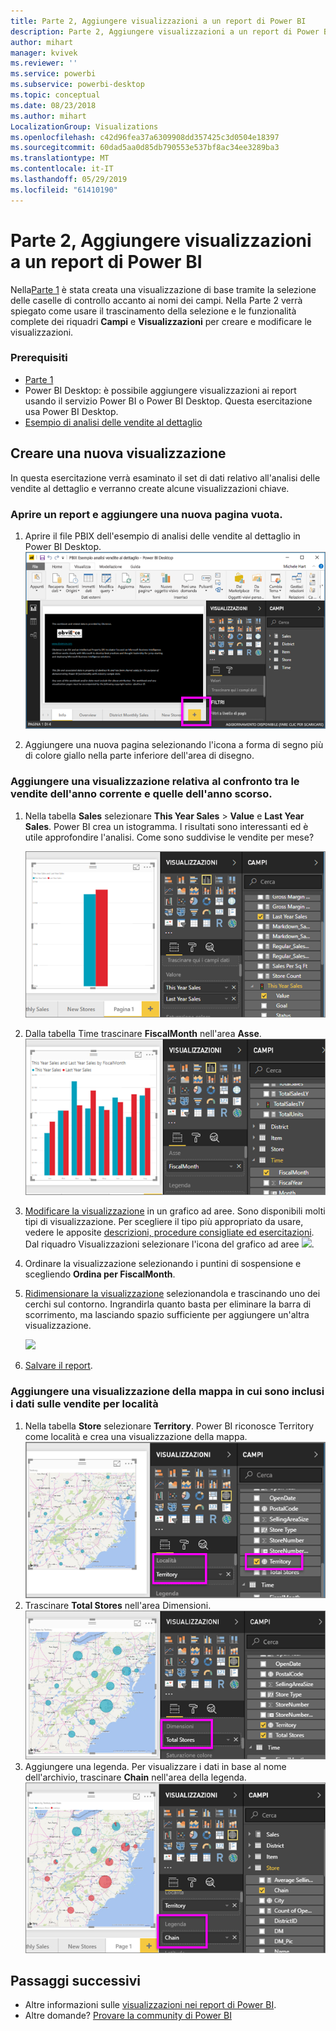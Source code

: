 ```yaml
---
title: Parte 2, Aggiungere visualizzazioni a un report di Power BI
description: Parte 2, Aggiungere visualizzazioni a un report di Power BI
author: mihart
manager: kvivek
ms.reviewer: ''
ms.service: powerbi
ms.subservice: powerbi-desktop
ms.topic: conceptual
ms.date: 08/23/2018
ms.author: mihart
LocalizationGroup: Visualizations
ms.openlocfilehash: c42d96fea37a6309908dd357425c3d0504e18397
ms.sourcegitcommit: 60dad5aa0d85db790553e537bf8ac34ee3289ba3
ms.translationtype: MT
ms.contentlocale: it-IT
ms.lasthandoff: 05/29/2019
ms.locfileid: "61410190"
---
```

# <a name="part-2-add-visualizations-to-a-power-bi-report"></a>Parte 2, Aggiungere visualizzazioni a un report di Power BI
Nella[Parte 1](power-bi-report-add-visualizations-ii.md) è stata creata una visualizzazione di base tramite la selezione delle caselle di controllo accanto ai nomi dei campi.  Nella Parte 2 verrà spiegato come usare il trascinamento della selezione e le funzionalità complete dei riquadri **Campi** e **Visualizzazioni** per creare e modificare le visualizzazioni.

### <a name="prerequisites"></a>Prerequisiti
- [Parte 1](power-bi-report-add-visualizations-ii.md)
- Power BI Desktop: è possibile aggiungere visualizzazioni ai report usando il servizio Power BI o Power BI Desktop. Questa esercitazione usa Power BI Desktop. 
- [Esempio di analisi delle vendite al dettaglio](http://download.microsoft.com/download/9/6/D/96DDC2FF-2568-491D-AAFA-AFDD6F763AE3/Retail%20Analysis%20Sample%20PBIX.pbix)

## <a name="create-a-new-visualization"></a>Creare una nuova visualizzazione
In questa esercitazione verrà esaminato il set di dati relativo all'analisi delle vendite al dettaglio e verranno create alcune visualizzazioni chiave.

### <a name="open-a-report-and-add-a-new-blank-page"></a>Aprire un report e aggiungere una nuova pagina vuota.
1. Aprire il file PBIX dell'esempio di analisi delle vendite al dettaglio in Power BI Desktop. 
   ![](media/power-bi-report-add-visualizations-ii/power-bi-open-desktop.png)   

2. Aggiungere una nuova pagina selezionando l'icona a forma di segno più di colore giallo nella parte inferiore dell'area di disegno.

### <a name="add-a-visualization-that-looks-at-this-years-sales-compared-to-last-year"></a>Aggiungere una visualizzazione relativa al confronto tra le vendite dell'anno corrente e quelle dell'anno scorso.
1. Nella tabella **Sales** selezionare **This Year Sales** > **Value** e **Last Year Sales**. Power BI crea un istogramma.  I risultati sono interessanti ed è utile approfondire l'analisi. Come sono suddivise le vendite per mese?  
   
   ![](media/power-bi-report-add-visualizations-ii/power-bi-barchart.png)
2. Dalla tabella Time trascinare **FiscalMonth** nell'area **Asse**.  
   ![](media/power-bi-report-add-visualizations-ii/power-bi-month.png)
3. [Modificare la visualizzazione](power-bi-report-change-visualization-type.md) in un grafico ad aree.  Sono disponibili molti tipi di visualizzazione. Per scegliere il tipo più appropriato da usare, vedere le apposite [descrizioni, procedure consigliate ed esercitazioni](power-bi-visualization-types-for-reports-and-q-and-a.md). Dal riquadro Visualizzazioni selezionare l'icona del grafico ad aree ![](media/power-bi-report-add-visualizations-ii/power-bi-areachart.png).
4. Ordinare la visualizzazione selezionando i puntini di sospensione e scegliendo **Ordina per FiscalMonth**.
5. [Ridimensionare la visualizzazione](power-bi-visualization-move-and-resize.md) selezionandola e trascinando uno dei cerchi sul contorno. Ingrandirla quanto basta per eliminare la barra di scorrimento, ma lasciando spazio sufficiente per aggiungere un'altra visualizzazione.
   
   ![](media/power-bi-report-add-visualizations-ii/pbi_part2_7b.png)
6. [Salvare il report](../service-report-save.md).

### <a name="add-a-map-visualization-that-looks-at-sales-by-location"></a>Aggiungere una visualizzazione della mappa in cui sono inclusi i dati sulle vendite per località
1. Nella tabella **Store** selezionare **Territory**. Power BI riconosce Territory come località e crea una visualizzazione della mappa.  
   ![](media/power-bi-report-add-visualizations-ii/power-bi-map.png)
2. Trascinare **Total Stores** nell'area Dimensioni.  
   ![](media/power-bi-report-add-visualizations-ii/power-bi-map2.png)
3. Aggiungere una legenda.  Per visualizzare i dati in base al nome dell'archivio, trascinare **Chain** nell'area della legenda.  
   ![](media/power-bi-report-add-visualizations-ii/power-bi-legend.png)

## <a name="next-steps"></a>Passaggi successivi
* Altre informazioni sulle [visualizzazioni nei report di Power BI](power-bi-report-visualizations.md).  
* Altre domande? [Provare la community di Power BI](http://community.powerbi.com/)

